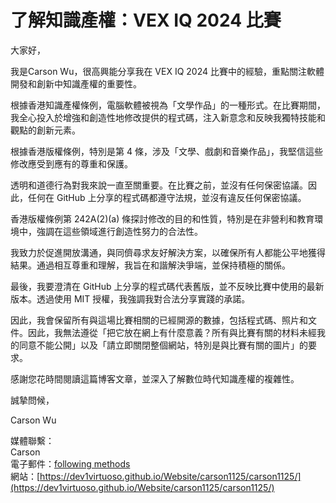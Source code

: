 # 了解知識產權：VEX IQ 2024 比賽

大家好，

我是Carson Wu，很高興能分享我在 VEX IQ 2024 比賽中的經驗，重點關注軟體開發和創新中知識產權的重要性。

根據香港知識產權條例，電腦軟體被視為「文學作品」的一種形式。在比賽期間，我全心投入於增強和創造性地修改提供的程式碼，注入新意念和反映我獨特技能和觀點的創新元素。

根據香港版權條例，特別是第 4 條，涉及「文學、戲劇和音樂作品」，我堅信這些修改應受到應有的尊重和保護。

透明和道德行為對我來說一直至關重要。在比賽之前，並沒有任何保密協議。因此，任何在 GitHub 上分享的程式碼都遵守法規，並沒有違反任何保密協議。

香港版權條例第 242A(2)(a) 條探討修改的目的和性質，特別是在非營利和教育環境中，強調在這些領域進行創造性努力的合法性。

我致力於促進開放溝通，與同儕尋求友好解決方案，以確保所有人都能公平地獲得結果。通過相互尊重和理解，我旨在和諧解決爭端，並保持積極的關係。

最後，我要澄清在 GitHub 上分享的程式碼代表舊版，並不反映比賽中使用的最新版本。透過使用 MIT 授權，我強調我對合法分享實踐的承諾。

因此，我會保留所有與這場比賽相關的已經開源的數據，包括程式碼、照片和文件。因此，我無法遵從「把它放在網上有什麼意義？所有與比賽有關的材料未經我的同意不能公開」以及「請立即關閉整個網站，特別是與比賽有關的圖片」的要求。

感謝您花時間閱讀這篇博客文章，並深入了解數位時代知識產權的複雜性。

誠摯問候，

Carson Wu

媒體聯繫：<br>
Carson<br>
電子郵件：[following methods](https://github.com/dev1virtuoso/Documentation/blob/main/dev1virtuoso/Attachment/dev1virtuoso/carson-wu.md)<br>
網站：[https://dev1virtuoso.github.io/Website/carson1125/carson1125/](https://dev1virtuoso.github.io/Website/carson1125/carson1125/)
